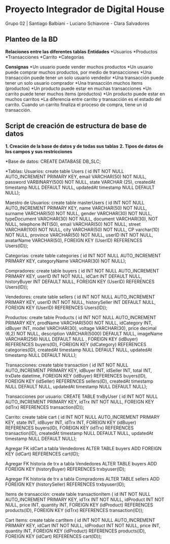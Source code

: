 # Proyecto Integrador de Digital House

Grupo 02 | Santiago Balbiani - Luciano Schiavone - Clara Salvadores


## Planteo de la BD
__Relaciones entre las diferentes tablas__
__Entidades__
*Usuarios
*Productos
*Transacciones
*Carrito
*Categorías

__Consignas__
*Un usuario puede vender muchos productos
*Un usuario puede comprar muchos productos, por medio de transacciones
*Una transacción puede tener un solo usuario vendedor
*Una transacción puede tener un solo usuario comprador
*Una transacción muchos items (productos)
*Un producto puede estar en muchas transacciones
*Un carrito puede tener muchos items (productos)
*Un producto puede estar en muchos carritos
*La diferencia entre carrito y transacción es el estado del carrito.
Cuando un carrito finaliza el proceso de compra, tiene un id transacción.


## Script de creación de estructura de base de datos

__1. Creación de la base de datos y de todas sus tablas__
__2. Tipos de datos de los campos y sus restricciones__


*Base de datos: CREATE DATABASE DB_SLC;

*Tablas: 
Usuarios:
create table Users (
id INT NOT NULL AUTO_INCREMENT PRIMARY KEY,
email VARCHAR(50) NOT NULL, 
password VARBINARY(500) NOT NULL,
state VARCHAR (25),
createdAt timestamp NULL DEFAULT NULL,
updatedAt timestamp NULL DEFAULT NULL);

Maestro de Usuarios:
create table masterUsers (
id INT NOT NULL AUTO_INCREMENT PRIMARY KEY,
name VARCHAR(50) NOT NULL, 
surname VARCHAR(50) NOT NULL, 
gender VARCHAR(30) NOT NULL,
typeDocument VARCHAR(30) NOT NULL,
document VARCHAR(30), NOT NULL, 
telephone INT(50),
email VARCHAR(50) NOT NULL, 
street VARCHAR(100) NOT NULL,
city VARCHAR(50) NOT NULL,
CP varchar(10) NOT NULL,
province VARCHAR(50) NOT NULL,
userID INT NOT NULL,
avatarName VARCHAR(50),
FOREIGN KEY (UserID) REFERENCES Users(ID));

Categorías:
create table  categories (
id INT NOT NULL AUTO_INCREMENT PRIMARY KEY,
categoryName VARCHAR(30) NOT NULL);


Compradores:
create table buyers (
id INT NOT NULL AUTO_INCREMENT PRIMARY KEY,
userID INT NOT NULL,
idCart INT DEFAULT NULL,
historyBuyer INT DEFAULT NULL,
FOREIGN KEY (UserID) REFERENCES Users(ID));

Vendedores:
create table sellers (
id INT NOT NULL AUTO_INCREMENT PRIMARY KEY,
userID INT NOT NULL,
historySeller INT DEFAULT NULL,
FOREIGN KEY (UserID) REFERENCES Users(ID));

Productos:
create table  Products (
id INT NOT NULL AUTO_INCREMENT PRIMARY KEY,
prodName VARCHAR(500) NOT NULL,
idCategory INT,
idBuyer INT,
model VARCHAR(30),
voltage VARCHAR(30),
price decimal (6,2) NOT NULL,
description VARCHAR(5000) DEFAULT NULL,
imageName VARCHAR(256) NULL DEFAULT NULL ,
FOREIGN KEY (idBuyer) REFERENCES buyers(ID),
FOREIGN KEY (idCategory) REFERENCES categories(ID),
createdAt timestamp NULL DEFAULT NULL,
updatedAt timestamp NULL DEFAULT NULL);

Transacciones:
create table transaction (
id INT NOT NULL AUTO_INCREMENT PRIMARY KEY,
idBuyer INT,
idSeller INT,
total INT,
trxDate datetime,
FOREIGN KEY (idBuyer) REFERENCES buyers(ID),
FOREIGN KEY (idSeller) REFERENCES sellers(ID),
createdAt timestamp NULL DEFAULT NULL,
updatedAt timestamp NULL DEFAULT NULL);


Transacciones por usuario:
CREATE TABLE trxByUser (
id INT NOT NULL AUTO_INCREMENT PRIMARY KEY,
idTrx INT NOT NULL,
FOREIGN KEY (idTrx) REFERENCES transaction(ID));

Carrito:
create table cart (
id INT NOT NULL AUTO_INCREMENT PRIMARY KEY,
state INT,
idBuyer INT,
idTrx INT,
FOREIGN KEY (idBuyer) REFERENCES buyers(ID),
FOREIGN KEY (idTrx) REFERENCES transaction(ID),
createdAt timestamp NULL DEFAULT NULL,
updatedAt timestamp NULL DEFAULT NULL);

Agregar FK idCart a tabla Vendedores
ALTER TABLE buyers
ADD FOREIGN KEY (idCart) REFERENCES cart(ID);

Agregar FK historia de trx a tabla Vendedores
ALTER TABLE buyers
ADD FOREIGN KEY (historyBuyer) REFERENCES trxbyuser(ID);

Agregar FK historia de trx a tabla Compradores
ALTER TABLE sellers
ADD FOREIGN KEY (historySeller) REFERENCES trxbyuser(ID);

Items de transacción:
create table transactionItem (
id INT NOT NULL AUTO_INCREMENT PRIMARY KEY,
idTrx INT NOT NULL,
idProduct INT NOT NULL,
price INT,
quantity INT,
FOREIGN KEY (idProduct) REFERENCES products(ID),
FOREIGN KEY (idTrx) REFERENCES transaction(ID));

Cart Items:
create table cartItem (
id INT NOT NULL AUTO_INCREMENT PRIMARY KEY,
idCart INT NOT NULL,
idProduct INT NOT NULL,
price INT,
quantity INT,
FOREIGN KEY (idProduct) REFERENCES products(ID),
FOREIGN KEY (idCart) REFERENCES cart(ID));












